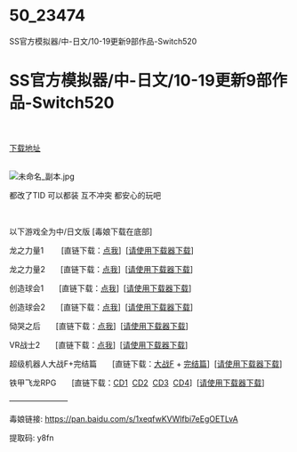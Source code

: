 # 50_23474
SS官方模拟器/中-日文/10-19更新9部作品-Switch520
# SS官方模拟器/中-日文/10-19更新9部作品-Switch520
 <br/></br>
[下载地址](https://www.switch520.cc/article/23474 "下载地址")
<br/></br>

<p><img title="未命名_副本.jpg" src="https://www.switch520.cc/muke_img/2021_10_19_52e90bc599b2e.jpg" alt="未命名_副本.jpg"></p>
<p>都改了TID 可以都装 互不冲突 都安心的玩吧</p>
<p>&nbsp;</p>
<p>以下游戏全为中/日文版 [毒娘下载在底部]</p>
<p>龙之力量1 &nbsp; &nbsp; &nbsp; &nbsp;[直链下载：<a href="https://ziyuan3.free520.net/kaifa2/4youxi/010_NS用-SS-龙之力量一代-0100094014A01000.nsp">点我</a>]&nbsp; [<a href="https://switch520.com/7279.html">请使用下载器下载</a>]</p>
<p>龙之力量2&nbsp; &nbsp; &nbsp; &nbsp;[直链下载：<a href="https://ziyuan3.free520.net/kaifa2/4youxi/011_NS用-SS-龙之力量二代-0100094014A01100.nsp">点我</a>]&nbsp; [<a href="https://switch520.com/7279.html">请使用下载器下载</a>]</p>
<p>创造球会1&nbsp; &nbsp; &nbsp; &nbsp;[直链下载：<a href="https://ziyuan3.free520.net/kaifa2/4youxi/007_NS用-SS-J联盟足球职业创造球会-0100094014A00700.nsp">点我</a>]&nbsp; [<a href="https://switch520.com/7279.html">请使用下载器下载</a>]</p>
<p>创造球会2&nbsp; &nbsp; &nbsp; &nbsp;[直链下载：<a href="https://ziyuan3.free520.net/kaifa2/4youxi/008_NS用-SS-J联盟足球职业创造球会2-0100094014A00800.nsp">点我</a>]&nbsp; [<a href="https://switch520.com/7279.html">请使用下载器下载</a>]</p>
<p>恸哭之后&nbsp; &nbsp; &nbsp; &nbsp;[直链下载：<a href="https://ziyuan3.free520.net/kaifa2/4youxi/恸哭之后%5B0100094014130000%5D%5BTBS-1.10%5D.xci">点我</a>]&nbsp; [<a href="https://switch520.com/7279.html">请使用下载器下载</a>]</p>
<p>VR战士2&nbsp; &nbsp; &nbsp; &nbsp;[直链下载：<a href="https://ziyuan3.free520.net/kaifa2/4youxi/VR战士2%5B0100094014778000%5D%5BUS%5D.xci">点我</a>]&nbsp; [<a href="https://switch520.com/7279.html">请使用下载器下载</a>]</p>
<p>超级机器人大战F+完结篇&nbsp; &nbsp; &nbsp; &nbsp;[直链下载：<a href="https://ziyuan3.free520.net/kaifa2/4youxi/THE_SUPER_ROBOT_WARS_F%5B0100094014776000%5D%5BJP%5D.xci">大战F</a> + <a href="https://ziyuan3.free520.net/kaifa2/4youxi/THE_SUPER_ROBOT_WARS_F_FINAL%5B0100094014777000%5D%5BJP%5D.xci">完结篇</a>]&nbsp; [<a href="https://switch520.com/7279.html">请使用下载器下载</a>]</p>
<p>铁甲飞龙RPG&nbsp; &nbsp; &nbsp; &nbsp;[直链下载：<a href="https://ziyuan3.free520.net/kaifa2/4youxi/009_NS用-SS-铁甲飞龙RPG-CD1-0100094014A00900.nsp">CD1</a>&nbsp; <a href="https://ziyuan3.free520.net/kaifa2/4youxi/009_NS用-SS-铁甲飞龙RPG-CD2-0100094014A00900.nsp">CD2</a>&nbsp; <a href="https://ziyuan3.free520.net/kaifa2/4youxi/009_NS用-SS-铁甲飞龙RPG-CD3-0100094014A00900.nsp">CD3</a>&nbsp; <a href="https://ziyuan3.free520.net/kaifa2/4youxi/009_NS用-SS-铁甲飞龙RPG-CD4-0100094014A00900.nsp">CD4</a>]&nbsp; [<a href="https://switch520.com/7279.html">请使用下载器下载</a>]</p>
<p>———————–</p>
<p>毒娘链接: <a href="https://pan.baidu.com/s/1xeqfwKVWlfbi7eEgOETLvA">https://pan.baidu.com/s/1xeqfwKVWlfbi7eEgOETLvA </a></p>
<p>提取码: y8fn</p>
<p>&nbsp;</p>
